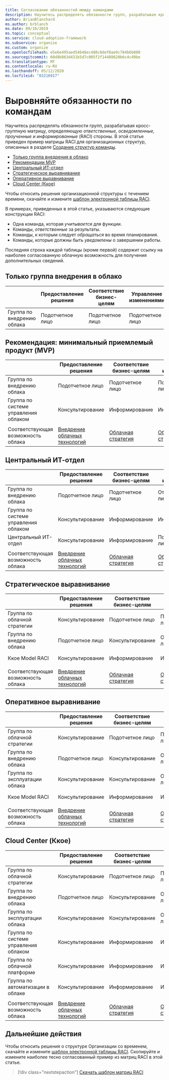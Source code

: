 ```yaml
---
title: Согласование обязанностей между командами
description: Научитесь распределять обязанности групп, разрабатывая кросс-группную матрицу, определяющую ответственные, осведомленные, проученные и информированные (RACI) стороны.
author: BrianBlanchard
ms.author: brblanch
ms.date: 09/10/2019
ms.topic: conceptual
ms.service: cloud-adoption-framework
ms.subservice: organize
ms.custom: organize
ms.openlocfilehash: e5e6e495aed54648ec480c8def0ae9c784b6b800
ms.sourcegitcommit: 60d8b863d431b5d7c005f2f14488620b6c4c49be
ms.translationtype: MT
ms.contentlocale: ru-RU
ms.lasthandoff: 05/12/2020
ms.locfileid: "83216917"
---
```

<!-- cSpell:ignore ccoe -->

# <a name="align-responsibilities-across-teams"></a>Выровняйте обязанности по командам

Научитесь распределять обязанности групп, разрабатывая кросс-группную матрицу, определяющую *ответственные, осведомленные, проученные и информированные* (RACI) стороны. В этой статье приведен пример матрицы RACI для организационных структур, описанных в разделе [Создание структур команды](./organization-structures.md).

- [Только группа внедрения в облако](#cloud-adoption-team-only)
- [Рекомендации MVP](#best-practice-minimum-viable-product-mvp)
- [Центральный ИТ-отдел](#central-it)
- [Стратегическое выравнивание](#strategic-alignment)
- [Оперативное выравнивание](#operational-alignment)
- [Cloud Center (Ккое)](#cloud-center-of-excellence-ccoe)

Чтобы относить решения организационной структуры с течением времени, скачайте и измените [шаблон электронной таблицы RACI](https://archcenter.blob.core.windows.net/cdn/fusion/management/raci-template.xlsx).

В примерах, приведенных в этой статье, указываются следующие конструкции RACI:

- Одна команда, которая _учитывается_ для функции.
- Команды, _ответственные_ за результаты.
- Команды, к которым следует _обращаться_ во время планирования.
- Команды, которые должны быть _уведомлены_ о завершении работы.

Последняя строка каждой таблицы (кроме первой) содержит ссылку на наиболее согласованную облачную возможность для получения дополнительных сведений.

## <a name="cloud-adoption-team-only"></a>Только группа внедрения в облако

|                     | Предоставление решения | Соответствие бизнес-целям | Управление изменениями | Эксплуатация решения | Система управления  | Развитие платформы | Операции платформы | Автоматизация платформы |
| ------------------- | ----------------- | ------------------ | ----------------- | ------------------- | ----------- | ----------------- | ------------------- | ------------------- |
| Группа по внедрению облака | Подотчетное лицо       | Подотчетное лицо        | Подотчетное лицо       | Подотчетное лицо         | Подотчетное лицо | Подотчетное лицо       | Подотчетное лицо         | Подотчетное лицо         |

## <a name="best-practice-minimum-viable-product-mvp"></a>Рекомендация: минимальный приемлемый продукт (MVP)

|                          | Предоставление решения                     | Соответствие бизнес-целям                    | Управление изменениями                     | Эксплуатация решения                       | Система управления                                                                        | Развитие платформы                                                             | Операции платформы                                                           | Автоматизация платформы                                                               |
| ------------------------ | ------------------------------------- | ------------------------------------- | ------------------------------------- | ----------------------------------------- | --------------------------------------------------------------------------------- | ----------------------------------------------------------------------------- | ----------------------------------------------------------------------------- | --------------------------------------------------------------------------------- |
| Группа по внедрению облака      | Подотчетное лицо                           | Подотчетное лицо                           | Подотчетное лицо                           | Подотчетное лицо                               | Консультирование                                                                         | Консультирование                                                                     | Консультирование                                                                     | Информирование                                                                          |
| Группа по системе управления облаком    | Консультирование                             | Информирование                              | Информирование                              | Информирование                                  | Подотчетное лицо                                                                       | Подотчетное лицо                                                                   | Подотчетное лицо                                                                   | Подотчетное лицо                                                                       |
|                          |                                       |                                       |                                       |                                           |                                                                                   |                                                                               |                                                                               |                                                                                   |
| Соответствующая возможность облака | [Внедрение облачных технологий](./cloud-adoption.md) | [Облачная стратегия](./cloud-strategy.md) | [Облачная стратегия](./cloud-strategy.md) | [Облачные операции](./cloud-operations.md) | [Ккое](./cloud-center-of-excellence.md) и [управление облаком](./cloud-governance.md) | [Ккое](./cloud-center-of-excellence.md)  -  [облачная платформа](./cloud-platform.md) | [Ккое](./cloud-center-of-excellence.md) и [облачная платформа](./cloud-platform.md) | [Ккое](./cloud-center-of-excellence.md) и [облачная Автоматизация](./cloud-automation.md) |

## <a name="central-it"></a>Центральный ИТ-отдел

|                          | Предоставление решения                     | Соответствие бизнес-целям                    | Управление изменениями                     | Эксплуатация решения                       | Система управления                                | Развитие платформы             | Операции платформы           | Автоматизация платформы           |
| ------------------------ | ------------------------------------- | ------------------------------------- | ------------------------------------- | ----------------------------------------- | ----------------------------------------- | ----------------------------- | ----------------------------- | ----------------------------- |
| Группа по внедрению облака      | Подотчетное лицо                           | Подотчетное лицо                           | Ответственное лицо                           | Ответственное лицо                               | Информирование                                  | Информирование                      | Информирование                      | Информирование                      |
| Группа по системе управления облаком    | Консультирование                             | Информирование                              | Информирование                              | Информирование                                  | Подотчетное лицо                               | Консультирование                     | Ответственное лицо                   | Информирование                      |
| Центральный ИТ-отдел               | Консультирование                             | Информирование                              | Подотчетное лицо                           | Подотчетное лицо                               | Ответственное лицо                               | Подотчетное лицо                   | Подотчетное лицо                   | Подотчетное лицо                   |
|                          |                                       |                                       |                                       |                                           |                                           |                               |                               |                               |
| Соответствующая возможность облака | [Внедрение облачных технологий](./cloud-adoption.md) | [Облачная стратегия](./cloud-strategy.md) | [Облачная стратегия](./cloud-strategy.md) | [Облачные операции](./cloud-operations.md) | [Управление облаком](./cloud-governance.md) | [Центральный ИТ-отдел](./central-it.md) | [Центральный ИТ-отдел](./central-it.md) | [Центральный ИТ-отдел](./central-it.md) |

## <a name="strategic-alignment"></a>Стратегическое выравнивание

|                          | Предоставление решения                     | Соответствие бизнес-целям                    | Управление изменениями                     | Эксплуатация решения                       | Система управления                                                                        | Развитие платформы                                                             | Операции платформы                                                           | Автоматизация платформы                                                               |
| ------------------------ | ------------------------------------- | ------------------------------------- | ------------------------------------- | ----------------------------------------- | --------------------------------------------------------------------------------- | ----------------------------------------------------------------------------- | ----------------------------------------------------------------------------- | --------------------------------------------------------------------------------- |
| Группа по облачной стратегии      | Консультирование                             | Подотчетное лицо                           | Подотчетное лицо                           | Консультирование                                 | Консультирование                                                                         | Информирование                                                                      | Информирование                                                                      | Информирование                                                                          |
| Группа по внедрению облака      | Подотчетное лицо                           | Консультирование                             | Ответственное лицо                           | Подотчетное лицо                               | Информирование                                                                          | Информирование                                                                      | Информирование                                                                      | Информирование                                                                          |
| Ккое Model RACI          | Консультирование                             | Информирование                              | Информирование                              | Информирование                                  | Подотчетное лицо                                                                       | Подотчетное лицо                                                                   | Подотчетное лицо                                                                   | Подотчетное лицо                                                                       |
|                          |                                       |                                       |                                       |                                           |                                                                                   |                                                                               |                                                                               |                                                                                   |
| Соответствующая возможность облака | [Внедрение облачных технологий](./cloud-adoption.md) | [Облачная стратегия](./cloud-strategy.md) | [Облачная стратегия](./cloud-strategy.md) | [Облачные операции](./cloud-operations.md) | [Ккое](./cloud-center-of-excellence.md) и [управление облаком](./cloud-governance.md) | [Ккое](./cloud-center-of-excellence.md) и [облачная платформа](./cloud-platform.md) | [Ккое](./cloud-center-of-excellence.md) и [облачная платформа](./cloud-platform.md) | [Ккое](./cloud-center-of-excellence.md) и [облачная Автоматизация](./cloud-automation.md) |

## <a name="operational-alignment"></a>Оперативное выравнивание

|                          | Предоставление решения                     | Соответствие бизнес-целям                    | Управление изменениями                     | Эксплуатация решения                       | Система управления                                                                        | Развитие платформы                                                             | Операции платформы                                                           | Автоматизация платформы                                                               |
| ------------------------ | ------------------------------------- | ------------------------------------- | ------------------------------------- | ----------------------------------------- | --------------------------------------------------------------------------------- | ----------------------------------------------------------------------------- | ----------------------------------------------------------------------------- | --------------------------------------------------------------------------------- |
| Группа по облачной стратегии      | Консультирование                             | Подотчетное лицо                           | Подотчетное лицо                           | Консультирование                                 | Консультирование                                                                         | Информирование                                                                      | Информирование                                                                      | Информирование                                                                          |
| Группа по внедрению облака      | Подотчетное лицо                           | Консультирование                             | Ответственное лицо                           | Консультирование                                 | Информирование                                                                          | Информирование                                                                      | Информирование                                                                      | Информирование                                                                          |
| Группа по эксплуатации облака    | Консультирование                             | Консультирование                             | Ответственное лицо                           | Подотчетное лицо                               | Консультирование                                                                         | Информирование                                                                      | Подотчетное лицо                                                                   | Консультирование                                                                         |
| Ккое Model RACI          | Консультирование                             | Информирование                              | Информирование                              | Информирование                                  | Подотчетное лицо                                                                       | Подотчетное лицо                                                                   | Ответственное лицо                                                                   | Подотчетное лицо                                                                       |
|                          |                                       |                                       |                                       |                                           |                                                                                   |                                                                               |                                                                               |                                                                                   |
| Соответствующая возможность облака | [Внедрение облачных технологий](./cloud-adoption.md) | [Облачная стратегия](./cloud-strategy.md) | [Облачная стратегия](./cloud-strategy.md) | [Облачные операции](./cloud-operations.md) | [Ккое](./cloud-center-of-excellence.md) и [управление облаком](./cloud-governance.md) | [Ккое](./cloud-center-of-excellence.md) и [облачная платформа](./cloud-platform.md) | [Ккое](./cloud-center-of-excellence.md) и [облачная платформа](./cloud-platform.md) | [Ккое](./cloud-center-of-excellence.md) и [облачная Автоматизация](./cloud-automation.md) |

## <a name="cloud-center-of-excellence-ccoe"></a>Cloud Center (Ккое)

|                          | Предоставление решения                     | Соответствие бизнес-целям                    | Управление изменениями                     | Эксплуатация решения                       | Система управления                                                                        | Развитие платформы                                                             | Операции платформы                                                           | Автоматизация платформы                                                               |
| ------------------------ | ------------------------------------- | ------------------------------------- | ------------------------------------- | ----------------------------------------- | --------------------------------------------------------------------------------- | ----------------------------------------------------------------------------- | ----------------------------------------------------------------------------- | --------------------------------------------------------------------------------- |
| Группа по облачной стратегии      | Консультирование                             | Подотчетное лицо                           | Подотчетное лицо                           | Консультирование                                 | Консультирование                                                                         | Информирование                                                                      | Информирование                                                                      | Информирование                                                                          |
| Группа по внедрению облака      | Подотчетное лицо                           | Консультирование                             | Ответственное лицо                           | Консультирование                                 | Информирование                                                                          | Информирование                                                                      | Информирование                                                                      | Информирование                                                                          |
| Группа по эксплуатации облака    | Консультирование                             | Консультирование                             | Ответственное лицо                           | Подотчетное лицо                               | Консультирование                                                                         | Информирование                                                                      | Подотчетное лицо                                                                   | Консультирование                                                                         |
| Группа по системе управления облаком    | Консультирование                             | Информирование                              | Информирование                              | Консультирование                                 | Подотчетное лицо                                                                       | Консультирование                                                                     | Ответственное лицо                                                                   | Информирование                                                                          |
| Группа по облачной платформе      | Консультирование                             | Информирование                              | Информирование                              | Консультирование                                 | Консультирование                                                                         | Подотчетное лицо                                                                   | Ответственное лицо                                                                   | Ответственное лицо                                                                       |
| Группа по автоматизации в облаке    | Консультирование                             | Информирование                              | Информирование                              | Информирование                                  | Консультирование                                                                         | Ответственное лицо                                                                   | Ответственное лицо                                                                   | Подотчетное лицо                                                                       |
|                          |                                       |                                       |                                       |                                           |                                                                                   |                                                                               |                                                                               |                                                                                   |
| Соответствующая возможность облака | [Внедрение облачных технологий](./cloud-adoption.md) | [Облачная стратегия](./cloud-strategy.md) | [Облачная стратегия](./cloud-strategy.md) | [Облачные операции](./cloud-operations.md) | [Ккое](./cloud-center-of-excellence.md) и [управление облаком](./cloud-governance.md) | [Ккое](./cloud-center-of-excellence.md) и [облачная платформа](./cloud-platform.md) | [Ккое](./cloud-center-of-excellence.md) и [облачная платформа](./cloud-platform.md) | [Ккое](./cloud-center-of-excellence.md) и [облачная Автоматизация](./cloud-automation.md) |

## <a name="next-steps"></a>Дальнейшие действия

Чтобы относить решения о структуре Организации со временем, скачайте и измените [шаблон электронной таблицы RACI](https://archcenter.blob.core.windows.net/cdn/fusion/management/raci-template.xlsx). Скопируйте и измените наиболее тесно согласованный пример из матриц RACI в этой статье.

> [!div class="nextstepaction"]
> [Скачать шаблон матриц RACI](https://archcenter.blob.core.windows.net/cdn/fusion/management/raci-template.xlsx)
